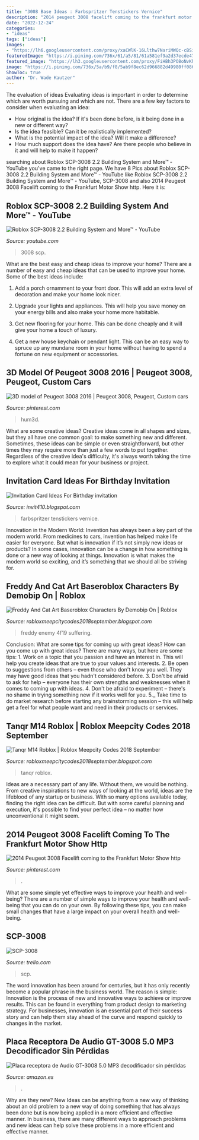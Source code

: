 ```yaml
---
title: "3008 Base Ideas : Farbspritzer Tenstickers Vernice"
description: "2014 peugeot 3008 facelift coming to the frankfurt motor show http"
date: "2022-12-24"
categories:
- "ideas"
tags: ["ideas"]
images:
- "https://lh6.googleusercontent.com/proxy/xaCWlK-16Llthw7NariMWQc-cBSiRHOJEak0BQXVb3hnkBY34aUDzb6G1AViDhZ0newgKZrnHX9dBVLzzRQnInwIWg5A1Sqznctyd2xO_4r2sZTk=w1200-h630-p-k-no-nu"
featuredImage: "https://i.pinimg.com/736x/61/a5/81/61a581ef9a2d37ecde471f55471f1534.jpg"
featured_image: "https://lh3.googleusercontent.com/proxy/FiHBh3PO8oNvKhL9nEi2Uebif3k_kIkyHa_mJ0FdN4513OpuMYZgiMAOMtXLgR7xwHdbt8kUyYsBUcRkK2Nrv4lLTchBIApO=w1200-h630-pd"
image: "https://i.pinimg.com/736x/5a/b9/f8/5ab9f8ec62d966882d49980ff086316f--best-luxury-cars-peugeot-.jpg"
ShowToc: true
author: "Dr. Wade Kautzer"
---
```



The evaluation of ideas
Evaluating ideas is important in order to determine which are worth pursuing and which are not. There are a few key factors to consider when evaluating an idea:
- How original is the idea? If it's been done before, is it being done in a new or different way?
- Is the idea feasible? Can it be realistically implemented?
- What is the potential impact of the idea? Will it make a difference?
- How much support does the idea have? Are there people who believe in it and will help to make it happen?

	

		
searching about Roblox SCP-3008 2.2 Building System and More™ - YouTube you've came to the right page. We have 8 Pics about Roblox SCP-3008 2.2 Building System and More™ - YouTube like Roblox SCP-3008 2.2 Building System and More™ - YouTube, SCP-3008 and also 2014 Peugeot 3008 Facelift coming to the Frankfurt Motor Show http. Here it is:
		
    
## Roblox SCP-3008 2.2 Building System And More™ - YouTube

<img loading=lazy src="https://i.ytimg.com/vi/PLuKUZYU7O8/maxresdefault.jpg" onerror="this.onerror=null;this.src='https://tse1.mm.bing.net/th?id=OIP.ikLk6Enzfa9ekQ8iC7fYLAHaEK&amp;pid=15.1';" alt="Roblox SCP-3008 2.2 Building System and More™ - YouTube">

_Source: youtube.com_

>3008 scp. 

	

What are the best easy and cheap ideas to improve your home?
There are a number of easy and cheap ideas that can be used to improve your home. Some of the best ideas include:
1. Add a porch ornamment to your front door. This will add an extra level of decoration and make your home look nicer.

2. Upgrade your lights and appliances. This will help you save money on your energy bills and also make your home more habitable.

3. Get new flooring for your home. This can be done cheaply and it will give your home a touch of luxury.

4. Get a new house keychain or pendant light. This can be an easy way to spruce up any mundane room in your home without having to spend a fortune on new equipment or accessories.

    
## 3D Model Of Peugeot 3008 2016 | Peugeot 3008, Peugeot, Custom Cars

<img loading=lazy src="https://i.pinimg.com/736x/61/a5/81/61a581ef9a2d37ecde471f55471f1534.jpg" onerror="this.onerror=null;this.src='https://tse2.mm.bing.net/th?id=OIP.fIkFdCpmtd3kSBFMWExfHwHaHa&amp;pid=15.1';" alt="3D model of Peugeot 3008 2016 | Peugeot 3008, Peugeot, Custom cars">

_Source: pinterest.com_

>hum3d. 

	

What are some creative ideas?
Creative ideas come in all shapes and sizes, but they all have one common goal: to make something new and different. Sometimes, these ideas can be simple or even straightforward, but other times they may require more than just a few words to put together. Regardless of the creative idea's difficulty, it's always worth taking the time to explore what it could mean for your business or project.

    
## Invitation Card Ideas For Birthday Invitation

<img loading=lazy src="https://lh6.googleusercontent.com/proxy/xaCWlK-16Llthw7NariMWQc-cBSiRHOJEak0BQXVb3hnkBY34aUDzb6G1AViDhZ0newgKZrnHX9dBVLzzRQnInwIWg5A1Sqznctyd2xO_4r2sZTk=w1200-h630-p-k-no-nu" onerror="this.onerror=null;this.src='https://tse1.mm.bing.net/th?id=OIP.obDRhNPDcL2FRJpOSesKzAHaGN&amp;pid=15.1';" alt="Invitation Card Ideas For Birthday invitation">

_Source: invit410.blogspot.com_

>farbspritzer tenstickers vernice. 

	

Innovation in the Modern World:
Invention has always been a key part of the modern world. From medicines to cars, invention has helped make life easier for everyone. But what is innovation if it’s not simply new ideas or products? In some cases, innovation can be a change in how something is done or a new way of looking at things. Innovation is what makes the modern world so exciting, and it’s something that we should all be striving for.

    
## Freddy And Cat Art Baseroblox Characters By Demobip On | Roblox

<img loading=lazy src="https://66.media.tumblr.com/bbf7f4c1f86fd4933761cc21ea6328c9/tumblr_inline_p6mzqgAGAb1tg5wat_540.jpg" onerror="this.onerror=null;this.src='https://tse2.mm.bing.net/th?id=OIP.iix-8XHOwmQIU1nLQX5BwQHaFj&amp;pid=15.1';" alt="Freddy And Cat Art Baseroblox Characters By Demobip On | Roblox">

_Source: robloxmeepcitycodes2018september.blogspot.com_

>freddy enemy 4f19 suffering. 

	

Conclusion: What are some tips for coming up with great ideas?
How can you come up with great ideas? There are many ways, but here are some tips: 1. Work on a topic that you passion and have an interest in. This will help you create ideas that are true to your values and interests. 2. Be open to suggestions from others – even those who don't know you well. They may have good ideas that you hadn't considered before. 3. Don't be afraid to ask for help – everyone has their own strengths and weaknesses when it comes to coming up with ideas. 4. Don't be afraid to experiment – there's no shame in trying something new if it works well for you. 5._ Take time to do market research before starting any brainstorming session – this will help get a feel for what people want and need in their products or services. 
    
## Tanqr M14 Roblox | Roblox Meepcity Codes 2018 September

<img loading=lazy src="https://lh3.googleusercontent.com/proxy/FiHBh3PO8oNvKhL9nEi2Uebif3k_kIkyHa_mJ0FdN4513OpuMYZgiMAOMtXLgR7xwHdbt8kUyYsBUcRkK2Nrv4lLTchBIApO=w1200-h630-pd" onerror="this.onerror=null;this.src='https://tse4.mm.bing.net/th?id=OIP.D1Y0VrZ7Q-0nyL8u5lcJHgHaD4&amp;pid=15.1';" alt="Tanqr M14 Roblox | Roblox Meepcity Codes 2018 September">

_Source: robloxmeepcitycodes2018september.blogspot.com_

>tanqr roblox. 

	

Ideas are a necessary part of any life. Without them, we would be nothing. From creative inspirations to new ways of looking at the world, ideas are the lifeblood of any startup or business. With so many options available today, finding the right idea can be difficult. But with some careful planning and execution, it's possible to find your perfect idea – no matter how unconventional it might seem.

    
## 2014 Peugeot 3008 Facelift Coming To The Frankfurt Motor Show Http

<img loading=lazy src="https://i.pinimg.com/736x/5a/b9/f8/5ab9f8ec62d966882d49980ff086316f--best-luxury-cars-peugeot-.jpg" onerror="this.onerror=null;this.src='https://tse4.mm.bing.net/th?id=OIP.2RwnpHcSri0xzUmgePvWDgHaFj&amp;pid=15.1';" alt="2014 Peugeot 3008 Facelift coming to the Frankfurt Motor Show http">

_Source: pinterest.com_

>. 

	

What are some simple yet effective ways to improve your health and well-being?
There are a number of simple ways to improve your health and well-being that you can do on your own. By following these tips, you can make small changes that have a large impact on your overall health and well-being.

    
## SCP-3008

<img loading=lazy src="https://trello-backgrounds.s3.amazonaws.com/SharedBackground/256x171/0078be9104c590d7982b3a1035f2ff41/photo-1551509134-2f9d4ec80a9b.jpg" onerror="this.onerror=null;this.src='https://tse2.mm.bing.net/th?id=OIP.t025sGqFMQ28AUT_giDr9wAAAA&amp;pid=15.1';" alt="SCP-3008">

_Source: trello.com_

>scp. 

	

The word innovation has been around for centuries, but it has only recently become a popular phrase in the business world. The reason is simple: Innovation is the process of new and innovative ways to achieve or improve results. This can be found in everything from product design to marketing strategy. For businesses, innovation is an essential part of their success story and can help them stay ahead of the curve and respond quickly to changes in the market.

    
## Placa Receptora De Audio GT-3008 5.0 MP3 Decodificador Sin Pérdidas

<img loading=lazy src="https://images-na.ssl-images-amazon.com/images/I/61R%2BTgtcwDL.__AC_SY300_QL70_ML2_.jpg" onerror="this.onerror=null;this.src='https://tse4.mm.bing.net/th?id=OIP.-vm8KmBJTHJpE3EcFEQ_AwHaEl&amp;pid=15.1';" alt="Placa receptora de Audio GT-3008 5.0 MP3 decodificador sin pérdidas">

_Source: amazon.es_

>. 

	

Why are they new?
New Ideas can be anything from a new way of thinking about an old problem to a new way of doing something that has always been done but is now being applied in a more efficient and effective manner. In business, there are many different ways to approach problems and new ideas can help solve these problems in a more efficient and effective manner.

